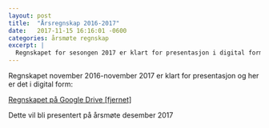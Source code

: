 ```yaml
---
layout: post
title:  "Årsregnskap 2016-2017"
date:   2017-11-15 16:16:01 -0600
categories: årsmøte regnskap
excerpt: |
  Regnskapet for sesongen 2017 er klart for presentasjon i digital form
---
```


Regnskapet november 2016-november 2017 er klart for presentasjon og her er det i digital form:

[Regnskapet på Google Drive [fjernet]](-)

Dette vil bli presentert på årsmøte desember 2017
